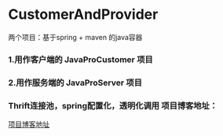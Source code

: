 # CustomerAndProvider
两个项目：基于spring + maven 的java容器
### 1.用作客户端的 JavaProCustomer 项目
### 2.用作服务端的 JavaProServer 项目 

### Thrift连接池，spring配置化，透明化调用 项目博客地址：
[项目博客地址](http://blog.csdn.net/zjs40/article/details/63265407)
